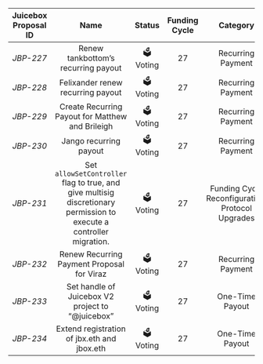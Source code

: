 | Juicebox Proposal ID |                             Name                             | Status | Funding Cycle |                      Category                      |     Date      |                      Discussion Thread                       |                         Data Backup                          |                            Voting                            |    Author     |
| :------------------: | :----------------------------------------------------------: | :----: | :-----------: | :------------------------------------------------: | :-----------: | :----------------------------------------------------------: | :----------------------------------------------------------: | :----------------------------------------------------------: | :-----------: |
|       _JBP-227_        |             Renew tankbottom’s recurring payout              | 🗳 Voting |      27       |                 Recurring Payment                  | 07/15/2022 | [Discord](https://discord.com/channels/775859454780244028/873248745771372584/997647977273376808) | [IPFS](https://gateway.pinata.cloud/ipfs/QmeuqV1ojgsvWYBX1hvLthjdzuNiPkLbihi7MBabp2X8pJ) | [Snapshot](https://snapshot.org/#/jbdao.eth/proposal/0xed90329c4a99a238f9d3582bac701cb93bc24a4ed9d235bf80a3814ea9c43dc4) |  tankbottoms  |
|       _JBP-228_        |              Felixander renew recurring payout               | 🗳 Voting |      27       |                 Recurring Payment                  | 07/15/2022 | [Discord](https://discord.com/channels/775859454780244028/873248745771372584/997619468375175379) | [IPFS](https://gateway.pinata.cloud/ipfs/QmeaxP3T2UdQ4jZoNZGWDQDnePAmN2cqf5mtVpfNBSvbyv) | [Snapshot](https://snapshot.org/#/jbdao.eth/proposal/0x1be916406082362f8e5b407d453c4986ab1b926a41aa05d7808d6bbe4175770b) |  felixander   |
|       _JBP-229_        |       Create Recurring Payout for Matthew and Brileigh       | 🗳 Voting |      27       |                 Recurring Payment                  | 07/15/2022 | [Discord](https://discord.com/channels/775859454780244028/873248745771372584/997582471388471407) | [IPFS](https://gateway.pinata.cloud/ipfs/Qmc1p6S2g5368da54ECXibwZTFiMRncVBNz4CNWWuJSfJp) | [Snapshot](https://snapshot.org/#/jbdao.eth/proposal/0xe558d166bb91b3ca0bb20f8ae03c6b317bd99b382a288c79e5f1dccee1fcebfc) | matthewbrooks |
|       _JBP-230_       |                    Jango recurring payout                    | 🗳 Voting |      27       |                 Recurring Payment                  | 07/15/2022 | [Discord](https://discord.com/channels/775859454780244028/873248745771372584/997578518500225164) | [IPFS](https://gateway.pinata.cloud/ipfs/QmUg2kTV7iHGXiDfmBc3YdfvyYj7Xbx59WBw7TL4qaFzAa) | [Snapshot](https://snapshot.org/#/jbdao.eth/proposal/0xbefa554f0d894f537d9ab900d0435b630526866304580bdbea8960f8588642f2) |     jango     |
|       _JBP-231_        | Set `allowSetController` flag to true, and give multisig discretionary permission to execute a controller migration. | 🗳 Voting |      27       | Funding Cycle Reconfiguration, Protocol Upgrades | 07/15/2022 | [Discord](https://discord.com/channels/775859454780244028/873248745771372584/997582472386728016) | [IPFS](https://gateway.pinata.cloud/ipfs/QmcAMqjkVutm1Upph5QriabUENb6FCTThStPXTe9o2NBJx) | [Snapshot](https://snapshot.org/#/jbdao.eth/proposal/0xf2a914b29442af8f06be4415f7225c192ed3b1840fe1542ffb61e67776ebed42) |     jango     |
|       _JBP-232_        |          Renew Recurring Payment Proposal for Viraz          | 🗳 Voting |      27       |                 Recurring Payment                  | 07/15/2022 | [Discord](https://discord.com/channels/775859454780244028/873248745771372584/997583978057973790) | [IPFS](https://gateway.pinata.cloud/ipfs/QmNekgf3fEs6Tz6THkRKKZ8zQdtkeBamCsZ5TGwexkAKnh) | [Snapshot](https://snapshot.org/#/jbdao.eth/proposal/0xc84ceab4e4dec85e6f6787b8ee05ca9f6b04dfb73715bc4a47c1dbbe7d5ed703) |     viraz     |
|       _JBP-233_        |       Set handle of Juicebox V2 project to “@juicebox”       | 🗳 Voting |      27       |                  One-Time Payout                   | 07/12/2022 | [Discord](https://discord.com/channels/775859454780244028/873248745771372584/996503828964843520) | [IPFS](https://gateway.pinata.cloud/ipfs/QmS2Nr2716SNxrbj831b7PrvaYrJQbntkijWY95JkNcVtz) | [Snapshot](https://snapshot.org/#/jbdao.eth/proposal/0x358f32a869a7d49ae598eb20372e019ffbb0e821381611fd2f70081e0e7a7657) |     peri      |
|       _JBP-234_        |         Extend registration of jbx.eth and jbox.eth          | 🗳Voting |      27       |                  One-Time Payout                   | 07/06/2022  | [Discord](https://discord.com/channels/775859454780244028/873248745771372584/995117709371125881) | [IPFS](https://gateway.pinata.cloud/ipfs/QmcYtqpa3nh3qFvXHKGo1tb7y7n4BwBjN7KLmzm2ouFNro) | [Snapshot](https://snapshot.org/#/jbdao.eth/proposal/0xb94aa52a466bb69ec9af4998e4f86ed63bc34eb2611ac2b0724c4bec86302bb9) |     peri      |
